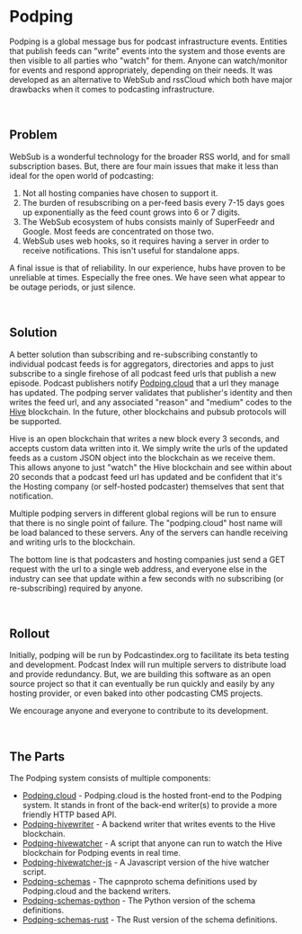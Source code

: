 # Podping
Podping is a global message bus for podcast infrastructure events.  Entities that publish feeds can "write" events into the
system and those events are then visible to all parties who "watch" for them.  Anyone can watch/monitor for events and
respond appropriately, depending on their needs.  It was developed as an alternative to WebSub and rssCloud which both
have major drawbacks when it comes to podcasting infrastructure.

<br>

## Problem

WebSub is a wonderful technology for the broader RSS world, and for small subscription bases. But, there are four main 
issues that make it less than ideal for the open world of podcasting:

1. Not all hosting companies have chosen to support it.
2. The burden of resubscribing on a per-feed basis every 7-15 days goes up exponentially as the feed count grows into 
   6 or 7 digits.
3. The WebSub ecosystem of hubs consists mainly of SuperFeedr and Google. Most feeds are concentrated on those two.
4. WebSub uses web hooks, so it requires having a server in order to receive notifications.  This isn't useful for 
   standalone apps.

A final issue is that of reliability. In our experience, hubs have proven to be unreliable at times. Especially the 
free ones. We have seen what appear to be outage periods, or just silence.

<br>

## Solution

A better solution than subscribing and re-subscribing constantly to individual podcast feeds is for aggregators, 
directories and apps to just subscribe to a single firehose of all podcast feed urls that publish a new episode. 
Podcast publishers notify [Podping.cloud](https://github.com/Podcastindex-org/podping.cloud) that a url they manage 
has updated. The podping server validates that publisher's identity and then writes the feed url, and any associated
"reason" and "medium" codes to the [Hive](https://hive.io/) blockchain.  In the future, other blockchains and pubsub
protocols will be supported.

Hive is an open blockchain that writes a new block every 3 seconds, and accepts custom data written into it. We simply 
write the urls of the updated feeds as a custom JSON object into the blockchain as we receive them. This allows anyone 
to just "watch" the Hive blockchain and see within about 20 seconds that a podcast feed url has updated and be 
confident that it's the Hosting company (or self-hosted podcaster) themselves that sent that notification.

Multiple podping servers in different global regions will be run to ensure that there is no single point of failure. 
The "podping.cloud" host name will be load balanced to these servers. Any of the servers can handle receiving and 
writing urls to the blockchain.

The bottom line is that podcasters and hosting companies just send a GET request with the url to a single web address, 
and everyone else in the industry can see that update within a few seconds with no subscribing (or re-subscribing) 
required by anyone.

<br>

## Rollout

Initially, podping will be run by Podcastindex.org to facilitate its beta testing and development. Podcast Index will 
run multiple servers to distribute load and provide redundancy. But, we are building this software as an open source 
project so that it can eventually be run quickly and easily by any hosting provider, or even baked into other 
podcasting CMS projects.

We encourage anyone and everyone to contribute to its development.

<br>

## The Parts
The Podping system consists of multiple components:

 - [Podping.cloud](https://github.com/Podcastindex-org/podping.cloud) - Podping.cloud is the hosted front-end to the 
                   Podping system.  It stands in front of the back-end writer(s) to provide a more friendly HTTP based 
                   API.
 - [Podping-hivewriter](https://github.com/Podcastindex-org/podping-hivewriter) - A backend writer that writes events 
                        to the Hive blockchain.
 - [Podping-hivewatcher](https://github.com/Podcastindex-org/podping-hivewatcher) - A script that anyone can run to 
                         watch the Hive blockchain for Podping events in real time. 
 - [Podping-hivewatcher-js](https://github.com/Podcastindex-org/podping-hivewatcher-js) - A Javascript version of the 
                            hive watcher script. 
 - [Podping-schemas](https://github.com/Podcastindex-org/podping-schemas) - The capnproto schema definitions used by 
                     Podping.cloud and the backend writers.
 - [Podping-schemas-python](https://github.com/Podcastindex-org/podping-schemas-python) - The Python version of the 
                            schema definitions.
 - [Podping-schemas-rust](https://github.com/Podcastindex-org/podping-schemas-rust) - The Rust version of the schema 
                          definitions.
